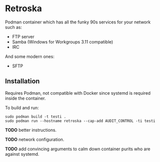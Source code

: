 # Retroska

Podman container which has all the funky 90s services for your network
such as:

* FTP server
* Samba (Windows for Workgroups 3.11 compatible)
* IRC

And some modern ones:

* SFTP

## Installation

Requires Podman, not compatible with Docker since systemd is required
inside the container.

To build and run:

```
sudo podman build -t testi .
sudo podman run --hostname retroska --cap-add AUDIT_CONTROL -ti testi
```

**TODO** better instructions.

**TODO** network configuration.

**TODO** add convincing arguments to calm down container purits who are against systemd.
